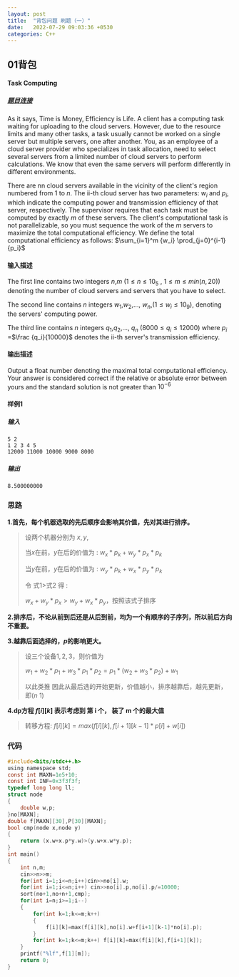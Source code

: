 ```yaml
---
layout: post
title:  "背包问题 刷题（一）"
date:   2022-07-29 09:03:36 +0530
categories: C++
---
```

## 01背包
#### **Task Computing**
##### [题目连接](https://ac.nowcoder.com/acm/contest/33189/A)
As it says, Time is Money, Efficiency is Life. A client has a computing task waiting for uploading to the cloud servers. However, due to the resource limits and many other tasks, a task usually cannot be worked on a single server but multiple servers, one after another. You, as an employee of a cloud server provider who specializes in task allocation, need to select several servers from a limited number of cloud servers to perform calculations. We know that even the same servers will perform differently in different environments.

There are nn cloud servers available in the vicinity of the client's region numbered from $1$ to $n$. The ii-th cloud server has two parameters: $w_i$ and $p_i$, which indicate the computing power and transmission efficiency of that server, respectively. The supervisor requires that each task must be computed by exactly $m$ of these servers. The client's computational task is not parallelizable, so you must sequence the work of the $m$ servers to maximize the total computational efficiency. We define the total computational efficiency as follows:
$\sum_{i=1}^m {w_i} \prod_{j=0}^{i-1} {p_i}$


#### 输入描述
The first line contains two integers $n$,$m$ ($1 \le n \le 10_{5}$ , $1 \le m \le {min(n,20)}$) denoting the number of cloud servers and servers that you have to select.

The second line contains $n$ integers $w_1$,$w_2$,$\ldots$, $w_n$,($1 \le {w_i} \le 10_{9}$), denoting the servers' computing power.

The third line contains $n$ integers $q_1$,$q_2$,$\ldots$, $q_n$ ($8000 \le q_i \le 12000$)
where $p_i$ =$\frac {q_i}{10000}$ denotes the ii-th server's transmission efficiency.

#### 输出描述
Output a float number denoting the maximal total computational efficiency. Your answer is considered correct if the relative or absolute error between yours and the standard solution is not greater than $10^{-6}$

#### 样例1
##### 输入
```
5 2
1 2 3 4 5 
12000 11000 10000 9000 8000
```
##### 输出
```
8.500000000
```
### 思路
 **1.首先，每个机器选取的先后顺序会影响其价值，先对其进行排序。**
> 设两个机器分别为 $x,y$,
> 
> 当$x$在前，$y$在后的价值为 : $w_x * p_k + w_y * p_x * p_k$
> 
> 当$y$在前，$y$在后的价值为 : $w_y * p_k + w_x * p_y * p_k$
> 
> 令 式1>式2 得 : 
> 
> $w_x + w_y * p_x > w_y + w_x * p_y$，按照该式子排序

**2.排序后，不论从前到后还是从后到前，均为一个有顺序的子序列，所以前后方向不重要。**

**3.越靠后面选择的，$p$的影响更大。**

> 设三个设备$1,2,3$，则价值为
> 
> $w_1 + w_2 * p_1 + w_3 * p_1 * p_2 = p_1 * (w_2 + w_3 * p_2) + w_1$
> 
> 以此类推
> 因此从最后选的开始更新，价值越小，排序越靠后，越先更新，即$(n~1)$

__4.dp方程 $f[i][k]$ 表示考虑到 第 i 个， 装了 m 个的最大值__
> 
> 转移方程: $f[i][k]=max(f[i][k],f[i+1][k-1] * p[i] + w[i])$

### 代码
```c
#include<bits/stdc++.h>
using namespace std;
const int MAXN=1e5+10;
const int INF=0x3f3f3f;
typedef long long ll;
struct node
{
    double w,p;
}no[MAXN];
double f[MAXN][30],P[30][MAXN];
bool cmp(node x,node y)
{
    return (x.w+x.p*y.w)>(y.w+x.w*y.p);
}
int main()
{ 
    int n,m;
    cin>>n>>m;
    for(int i=1;i<=n;i++)cin>>no[i].w;
    for(int i=1;i<=n;i++) cin>>no[i].p,no[i].p/=10000;
    sort(no+1,no+n+1,cmp);
    for(int i=n;i>=1;i--)
    {
        for(int k=1;k<=m;k++)
        {
            f[i][k]=max(f[i][k],no[i].w+f[i+1][k-1]*no[i].p);
        }   
        for(int k=1;k<=m;k++) f[i][k]=max(f[i][k],f[i+1][k]);       
    }
    printf("%lf",f[1][m]);
    return 0;
}
```
